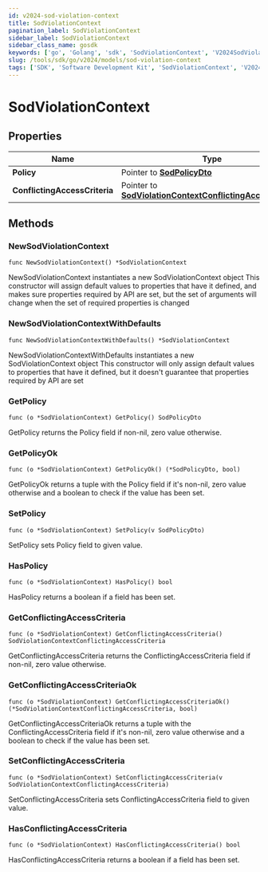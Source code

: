 ```yaml
---
id: v2024-sod-violation-context
title: SodViolationContext
pagination_label: SodViolationContext
sidebar_label: SodViolationContext
sidebar_class_name: gosdk
keywords: ['go', 'Golang', 'sdk', 'SodViolationContext', 'V2024SodViolationContext'] 
slug: /tools/sdk/go/v2024/models/sod-violation-context
tags: ['SDK', 'Software Development Kit', 'SodViolationContext', 'V2024SodViolationContext']
---
```


# SodViolationContext

## Properties

Name | Type | Description | Notes
------------ | ------------- | ------------- | -------------
**Policy** | Pointer to [**SodPolicyDto**](sod-policy-dto) |  | [optional] 
**ConflictingAccessCriteria** | Pointer to [**SodViolationContextConflictingAccessCriteria**](sod-violation-context-conflicting-access-criteria) |  | [optional] 

## Methods

### NewSodViolationContext

`func NewSodViolationContext() *SodViolationContext`

NewSodViolationContext instantiates a new SodViolationContext object
This constructor will assign default values to properties that have it defined,
and makes sure properties required by API are set, but the set of arguments
will change when the set of required properties is changed

### NewSodViolationContextWithDefaults

`func NewSodViolationContextWithDefaults() *SodViolationContext`

NewSodViolationContextWithDefaults instantiates a new SodViolationContext object
This constructor will only assign default values to properties that have it defined,
but it doesn't guarantee that properties required by API are set

### GetPolicy

`func (o *SodViolationContext) GetPolicy() SodPolicyDto`

GetPolicy returns the Policy field if non-nil, zero value otherwise.

### GetPolicyOk

`func (o *SodViolationContext) GetPolicyOk() (*SodPolicyDto, bool)`

GetPolicyOk returns a tuple with the Policy field if it's non-nil, zero value otherwise
and a boolean to check if the value has been set.

### SetPolicy

`func (o *SodViolationContext) SetPolicy(v SodPolicyDto)`

SetPolicy sets Policy field to given value.

### HasPolicy

`func (o *SodViolationContext) HasPolicy() bool`

HasPolicy returns a boolean if a field has been set.

### GetConflictingAccessCriteria

`func (o *SodViolationContext) GetConflictingAccessCriteria() SodViolationContextConflictingAccessCriteria`

GetConflictingAccessCriteria returns the ConflictingAccessCriteria field if non-nil, zero value otherwise.

### GetConflictingAccessCriteriaOk

`func (o *SodViolationContext) GetConflictingAccessCriteriaOk() (*SodViolationContextConflictingAccessCriteria, bool)`

GetConflictingAccessCriteriaOk returns a tuple with the ConflictingAccessCriteria field if it's non-nil, zero value otherwise
and a boolean to check if the value has been set.

### SetConflictingAccessCriteria

`func (o *SodViolationContext) SetConflictingAccessCriteria(v SodViolationContextConflictingAccessCriteria)`

SetConflictingAccessCriteria sets ConflictingAccessCriteria field to given value.

### HasConflictingAccessCriteria

`func (o *SodViolationContext) HasConflictingAccessCriteria() bool`

HasConflictingAccessCriteria returns a boolean if a field has been set.


